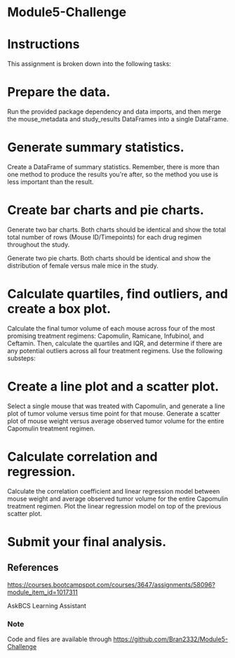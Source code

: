 # Module5-Challenge

# Instructions
This assignment is broken down into the following tasks:

# Prepare the data.

Run the provided package dependency and data imports, and then merge the mouse_metadata and study_results DataFrames into a single DataFrame.

# Generate summary statistics.
Create a DataFrame of summary statistics. Remember, there is more than one method to produce the results you're after, so the method you use is less important than the result.

# Create bar charts and pie charts.

Generate two bar charts. Both charts should be identical and show the total total number of rows (Mouse ID/Timepoints) for each drug regimen throughout the study.

Generate two pie charts. Both charts should be identical and show the distribution of female versus male mice in the study.

# Calculate quartiles, find outliers, and create a box plot.

Calculate the final tumor volume of each mouse across four of the most promising treatment regimens: Capomulin, Ramicane, Infubinol, and Ceftamin. Then, calculate the quartiles and IQR, and determine if there are any potential outliers across all four treatment regimens. Use the following substeps:

# Create a line plot and a scatter plot.
Select a single mouse that was treated with Capomulin, and generate a line plot of tumor volume versus time point for that mouse.
Generate a scatter plot of mouse weight versus average observed tumor volume for the entire Capomulin treatment regimen.

# Calculate correlation and regression.
Calculate the correlation coefficient and linear regression model between mouse weight and average observed tumor volume for the entire Capomulin treatment regimen.
Plot the linear regression model on top of the previous scatter plot.

# Submit your final analysis.


## References

https://courses.bootcampspot.com/courses/3647/assignments/58096?module_item_id=1017311

AskBCS Learning Assistant

### Note

Code and files are available through https://github.com/Bran2332/Module5-Challenge
